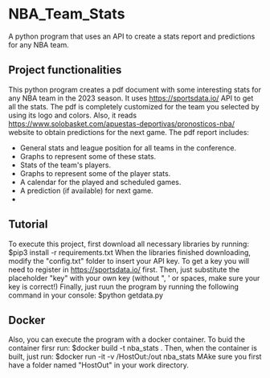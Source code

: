 # NBA_Team_Stats
A python program that uses an API to create a stats report and predictions for any NBA team.

## Project functionalities
This python program creates a pdf document with some interesting stats for any NBA team in the 2023 season. It uses https://sportsdata.io/ API to get all the stats.
The pdf is completely customized for the team you selected by using its logo and colors.
Also, it reads https://www.solobasket.com/apuestas-deportivas/pronosticos-nba/ website to obtain predictions for the next game.
The pdf report includes:
- General stats and league position for all teams in the conference.
- Graphs to represent some of these stats.
- Stats of the team's players.
- Graphs to represent some of the player stats.
- A calendar for the played and scheduled games.
- A prediction (if available) for next game.
- 
## Tutorial
To execute this project, first download all necessary libraries by running: 
$pip3 install -r requirements.txt
When the libraries finished downloading, modify the "config.txt" folder to insert your API key. To get a key you will need to register in https://sportsdata.io/ first. 
Then, just substitute the placeholder "key" with your own key (without ", ' or spaces, make sure your key is correct!)
Finally, just ruun the program by running the following command in your console:
$python getdata.py

## Docker
Also, you can execute the program with a docker container. To buid the container firsr run:
$docker build -t nba_stats .
Then, when the container is built, just run:
$docker run -it -v /HostOut:/out nba_stats
MAke sure you first have a folder named "HostOut" in your work directory.
